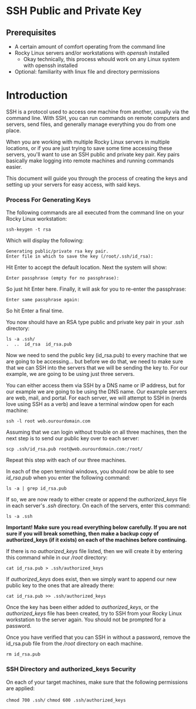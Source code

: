 # SSH Public and Private Key

## Prerequisites

* A certain amount of comfort operating from the command line
* Rocky Linux servers and/or workstations with *openssh* installed
    * Okay technically, this process whould work on any Linux system with openssh installed
* Optional: familiarity with linux file and directory permissions

# Introduction

SSH is a protocol used to access one machine from another, usually via the command line. With SSH, you can run commands on remote computers and servers, send files, and generally manage everything you do from one place.

When you are working with multiple Rocky Linux servers in multiple locations, or if you are just trying to save some time accessing these servers, you'll want to use an SSH public and private key pair. Key pairs basically make logging into remote machines and running commands easier. 

This document will guide you through the process of creating the keys and setting up your servers for easy access, with said keys.

### Process For Generating Keys

The following commands are all executed from the command line on your Rocky Linux workstation:

`ssh-keygen -t rsa`

Which will display the following:

```
Generating public/private rsa key pair.
Enter file in which to save the key (/root/.ssh/id_rsa):
```

Hit Enter to accept the default location. Next the system will show:

`Enter passphrase (empty for no passphrase):`

So just hit Enter here. Finally, it will ask for you to re-enter the passphrase:

`Enter same passphrase again:`

So hit Enter a final time.

You now should have an RSA type public and private key pair in your .ssh directory:

```
ls -a .ssh/
.  ..  id_rsa  id_rsa.pub
```

Now we need to send the public key (id_rsa.pub) to every machine that we are going to be accessing... but before we do that, we need to make sure that we can SSH into the servers that we will be sending the key to. For our example, we are going to be using just three servers. 

You can either access them via SSH by a DNS name or IP address, but for our example we are going to be using the DNS name. Our example servers are web, mail, and portal. For each server, we will attempt to SSH in (nerds love using SSH as a verb) and leave a terminal window open for each machine:

`ssh -l root web.ourourdomain.com` 

Assuming that we can login without trouble on all three machines, then the next step is to send our public key over to each server:

`scp .ssh/id_rsa.pub root@web.ourourdomain.com:/root/` 

Repeat this step with each of our three machines. 

In each of the open terminal windows, you should now be able to see *id_rsa.pub* when you enter the following command:

`ls -a | grep id_rsa.pub` 

If so, we are now ready to either create or append the *authorized_keys* file in each server's *.ssh* directory. On each of the servers, enter this command:

`ls -a .ssh` 

**Important! Make sure you read everything below carefully. If you are not sure if you will break something, then make a backup copy of authorized_keys (if it exists) on each of the machines before continuing.**

If there is no *authorized_keys* file listed, then we will create it by entering this command while in our _/root_ directory:

`cat id_rsa.pub > .ssh/authorized_keys`

If _authorized_keys_ does exist, then we simply want to append our new public key to the ones that are already there:

`cat id_rsa.pub >> .ssh/authorized_keys`

Once the key has been either added to _authorized_keys_, or the _authorized_keys_ file has been created, try to SSH from your Rocky Linux workstation to the server again. You should not be prompted for a password.

Once you have verified that you can SSH in without a password, remove the id_rsa.pub file from the _/root_ directory on each machine. 

`rm id_rsa.pub`

### SSH Directory and authorized_keys Security

On each of your target machines, make sure that the following permissions are applied:

`chmod 700 .ssh/`
`chmod 600 .ssh/authorized_keys`



